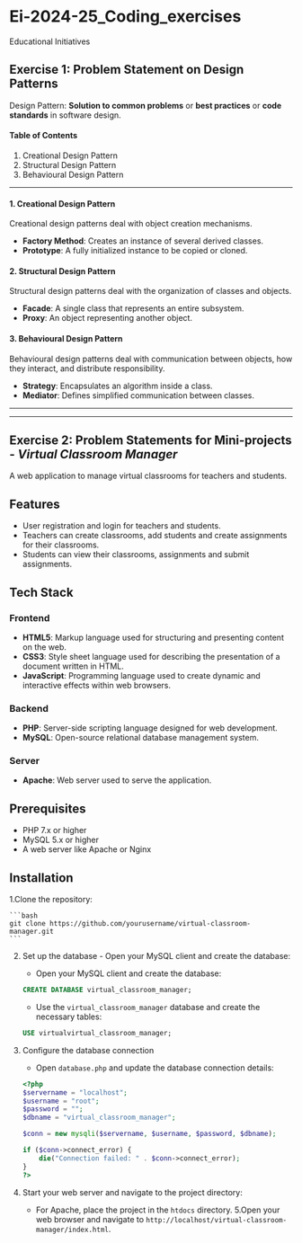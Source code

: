 # Ei-2024-25_Coding_exercises
Educational Initiatives

## Exercise 1: Problem Statement on Design Patterns
Design Pattern: **Solution to common problems** or **best practices** or **code standards** in software design.

#### Table of Contents
1. Creational Design Pattern
2. Structural Design Pattern
3. Behavioural Design Pattern

---

#### 1. Creational Design Pattern
Creational design patterns deal with object creation mechanisms.

- **Factory Method**: Creates an instance of several derived classes.
- **Prototype**: A fully initialized instance to be copied or cloned.

#### 2. Structural Design Pattern
Structural design patterns deal with the organization of classes and objects.

- **Facade**: A single class that represents an entire subsystem.
- **Proxy**: An object representing another object.

#### 3. Behavioural Design Pattern
Behavioural design patterns deal with communication between objects, how they interact, and distribute responsibility.

- **Strategy**: Encapsulates an algorithm inside a class.
- **Mediator**: Defines simplified communication between classes.

---
---

## Exercise 2: Problem Statements for Mini-projects - *Virtual Classroom Manager*

A web application to manage virtual classrooms for teachers and students. 
## Features
- User registration and login for teachers and students.
- Teachers can create classrooms, add students and create assignments for their classrooms.
- Students can view their classrooms, assignments and submit assignments.

## Tech Stack

### Frontend

- **HTML5**: Markup language used for structuring and presenting content on the web.
- **CSS3**: Style sheet language used for describing the presentation of a document written in HTML.
- **JavaScript**: Programming language used to create dynamic and interactive effects within web browsers.

### Backend

- **PHP**: Server-side scripting language designed for web development.
- **MySQL**: Open-source relational database management system.

### Server

- **Apache**: Web server used to serve the application.

## Prerequisites

- PHP 7.x or higher
- MySQL 5.x or higher
- A web server like Apache or Nginx

## Installation

1.Clone the repository:

    ```bash
    git clone https://github.com/yourusername/virtual-classroom-manager.git
    ```
2. Set up the database - Open your MySQL client and create the database:
    - Open your MySQL client and create the database:
    ```sql
    CREATE DATABASE virtual_classroom_manager;
    ```
    - Use the `virtual_classroom_manager` database and create the necessary tables:

    ```sql
    USE virtualvirtual_classroom_manager;
3. Configure the database connection 
    - Open `database.php` and update the database connection details:
    ```php
    <?php
    $servername = "localhost";
    $username = "root";
    $password = "";
    $dbname = "virtual_classroom_manager";

    $conn = new mysqli($servername, $username, $password, $dbname);

    if ($conn->connect_error) {
        die("Connection failed: " . $conn->connect_error);
    }
    ?>
    ```
4. Start your web server and navigate to the project directory:
    - For Apache, place the project in the `htdocs` directory.
5.Open your web browser and navigate to `http://localhost/virtual-classroom-manager/index.html`.
